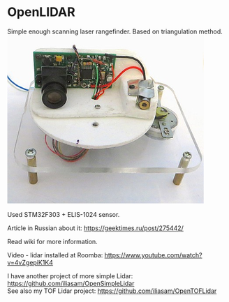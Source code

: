 # OpenLIDAR
Simple enough scanning laser rangefinder. Based on triangulation method.
![Alt text](wiki_images/main1.jpg?raw=true "Image")

Used STM32F303 + ELIS-1024 sensor.

Article in Russian about it: https://geektimes.ru/post/275442/
  
Read wiki for more information.
  
Video - lidar installed at Roomba: https://www.youtube.com/watch?v=4vZgepiK1K4

I have another project of more simple Lidar: https://github.com/iliasam/OpenSimpleLidar  
See also my TOF Lidar project: https://github.com/iliasam/OpenTOFLidar  
